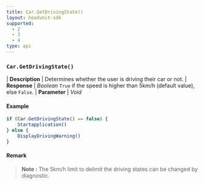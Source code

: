 ```yaml
---
title: Car.GetDrivingState()
layout: headunit-sdk
supported:
  - 2
  - 3
  - 4
type: api
---
```


### `Car.GetDrivingState()`

| **Description** | Determines whether the user is driving their car or not.
| **Response** | *Boolean*  `True` if the speed is higher than 5km/h (default value), else `False`.
| **Parameter**   | *Void*

#### Example

```javascript
if (Car.GetDrivingState() == false) {
	Startapplication()
} else {
	DisplayDrivingWarning()
}
```
	
#### Remark

>**Note :** The 5km/h limit to delimit the driving states can be changed by diagnostic.